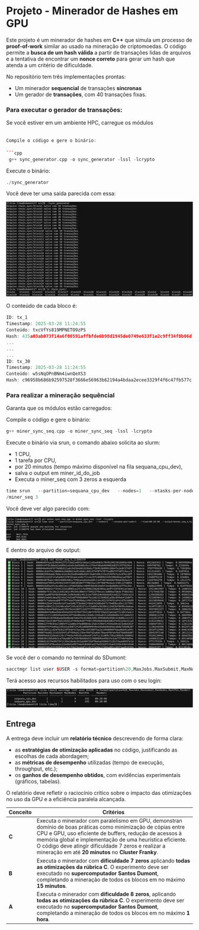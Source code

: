 # Projeto - Minerador de Hashes em GPU

Este projeto é um minerador de hashes em **C++** que simula um processo de **proof-of-work** similar ao usado na mineração de criptomoedas. O código permite a **busca de um hash válida** a partir de transações lidas de arquivos e a tentativa de encontrar um **nonce correto** para gerar um hash que atenda a um critério de dificuldade.

No repositório tem três implementações prontas:

- Um minerador **sequencial** de transações **síncronas**
- Um gerador de **transações**, com 40 transações fixas.

### Para executar o gerador de transações:

Se você estiver em um ambiente HPC, carregue os módulos

```cpp

Compile o código e gere o binário:

```cpp
 g++ sync_generator.cpp -o sync_generator -lssl -lcrypto
```

Execute o binário:

```cpp
./sync_generator
```

Você deve ter uma saída parecida com essa:

![image.png](imgs/image.png)

O conteúdo de cada bloco é:

```cpp
ID: tx_1
Timestamp: 2025-03-28 11:24:55
Conteúdo: txcVfYs819MPNETO9zPS
Hash: 435a03ab073f14a6f80591affbfde6b98d1945de0749e633f1e2c9ff34f8b06d
...
...
...
ID: tx_30
Timestamp: 2025-03-28 11:24:55
Conteúdo: w5sNqOPnBNm4iwnQeXS3
Hash: c96958b686b92597528f3666e56963b62194a4bdaa2ecee3329f4f6c47fb577c

```

### Para realizar a mineração sequêncial

Garanta que os módulos estão carregados:

Compile o código e gere o binário:

```cpp
g++ miner_sync_seq.cpp -o miner_sync_seq -lssl -lcrypto
```

Execute o binário via srun, o comando abaixo solicita ao slurm:

- 1 CPU,
- 1 tarefa por CPU,
- por 20 minutos (tempo máximo disponível na fila sequana_cpu_dev),
- salva o output em miner_id_do_job
- Executa o miner_seq com 3 zeros a esquerda

```cpp
time srun   --partition=sequana_cpu_dev   --nodes=1   --ntasks-per-node=1   --time=00:20:00  --output=miner_%j   .
/miner_seq 3
```

Você deve ver algo parecido com:

![image.png](imgs/image1.png)

E dentro do arquivo de output:

![image.png](imgs/image2.png)

Se você der o comando no terminal do SDumont:

```cpp
sacctmgr list user $USER -s format=partition%20,MaxJobs,MaxSubmit,MaxNodes,MaxCPUs,MaxWall
```

Terá acesso aos recursos habilitados para uso com o seu login:

![image.png](imgs/image3.png)



## **Entrega**

A entrega deve incluir um **relatório técnico** descrevendo de forma clara:

* as **estratégias de otimização aplicadas** no código, justificando as escolhas de cada abordagem;
* as **métricas de desempenho** utilizadas (tempo de execução, throughput, etc.);
* os **ganhos de desempenho obtidos**, com evidências experimentais (gráficos, tabelas).

O relatório deve refletir o raciocínio crítico sobre o impacto das otimizações no uso da GPU e a eficiência paralela alcançada.


| **Conceito** | **Critérios**                                                                                                                                                                                                                                                                                                                                                                 |
| ------------ | -------------------------------------------------------------------------------------------------------------------------------------------------------------------------------------------------------------------------------------------------------------------------------------------------------------------------------------------------------------------------------------- |
| **C**        | Executa o minerador com paralelismo em GPU, demonstran domínio de boas práticas como minimização de cópias entre CPU e GPU, uso eficiente de buffers, redução de acessos à memória global e implementação de uma heurística eficiente. O código deve atingir dificuldade 7 zeros e realizar a mineração em até **20 minutos** no **Cluster Franky**. |
| **B**        | Executa o minerador com **dificuldade 7 zeros** aplicando **todas as otimizações da rúbrica C**. O experimento deve ser executado no **supercomputador Santos Dumont**, completando a mineração de todos os blocos em no máximo **15 minutos**.                                                                                        |
| **A**        | Executa o minerador com **dificuldade 8 zeros**, aplicando **todas as otimizações da rúbrica C**. O experimento deve ser executado no **supercomputador Santos Dumont**, completando a mineração de todos os blocos em no máximo **1 hora**.                                                                                        |

 
